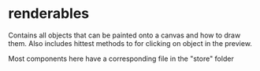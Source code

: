 # renderables

Contains all objects that can be painted onto a canvas and how to draw them. Also includes hittest methods to for clicking on object in the preview.

Most components here have a corresponding file in the "store" folder

